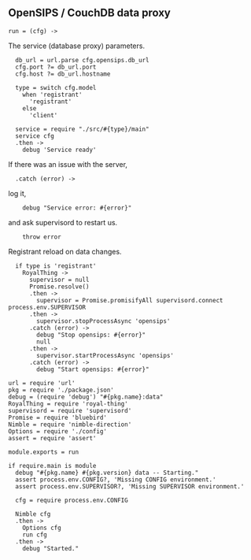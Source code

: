 OpenSIPS / CouchDB data proxy
-----------------------------

    run = (cfg) ->

The service (database proxy) parameters.

      db_url = url.parse cfg.opensips.db_url
      cfg.port ?= db_url.port
      cfg.host ?= db_url.hostname

      type = switch cfg.model
        when 'registrant'
          'registrant'
        else
          'client'

      service = require "./src/#{type}/main"
      service cfg
      .then ->
        debug 'Service ready'

If there was an issue with the server,

      .catch (error) ->

log it,

        debug "Service error: #{error}"

and ask supervisord to restart us.

        throw error

Registrant reload on data changes.

      if type is 'registrant'
        RoyalThing ->
          supervisor = null
          Promise.resolve()
          .then ->
            supervisor = Promise.promisifyAll supervisord.connect process.env.SUPERVISOR
          .then ->
            supervisor.stopProcessAsync 'opensips'
          .catch (error) ->
            debug "Stop opensips: #{error}"
            null
          .then ->
            supervisor.startProcessAsync 'opensips'
          .catch (error) ->
            debug "Start opensips: #{error}"

    url = require 'url'
    pkg = require './package.json'
    debug = (require 'debug') "#{pkg.name}:data"
    RoyalThing = require 'royal-thing'
    supervisord = require 'supervisord'
    Promise = require 'bluebird'
    Nimble = require 'nimble-direction'
    Options = require './config'
    assert = require 'assert'

    module.exports = run

    if require.main is module
      debug "#{pkg.name} #{pkg.version} data -- Starting."
      assert process.env.CONFIG?, 'Missing CONFIG environment.'
      assert process.env.SUPERVISOR?, 'Missing SUPERVISOR environment.'

      cfg = require process.env.CONFIG

      Nimble cfg
      .then ->
        Options cfg
        run cfg
      .then ->
        debug "Started."
